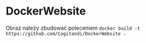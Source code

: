 # DockerWebsite
Obraz należy zbudować poleceniem
`docker build -t https://github.com/Cogitandi/DockerWebsite .`